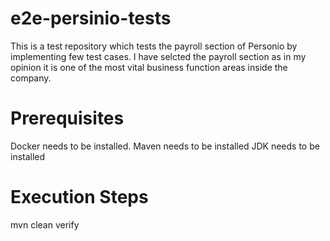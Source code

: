 # e2e-persinio-tests
This is a test repository which tests the payroll section of Personio by implementing few test cases. I have selcted the payroll section 
as in my opinion it is one of the most vital business function areas inside the company.

# Prerequisites

Docker needs to be installed.
Maven needs to be installed
JDK needs to be installed

# Execution Steps

mvn clean verify
